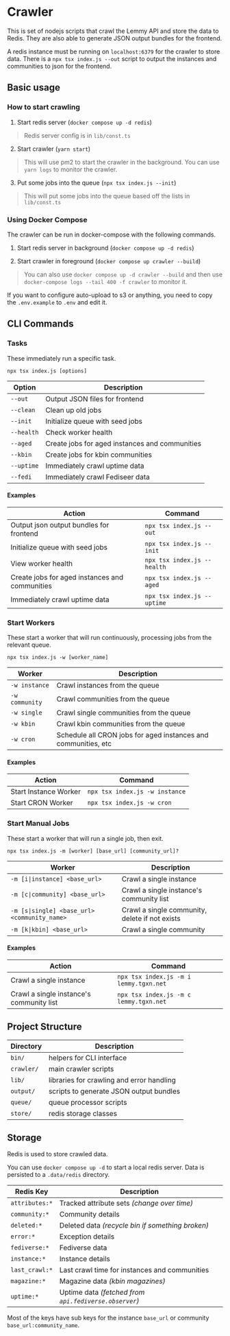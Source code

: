 # Crawler

This is set of nodejs scripts that crawl the Lemmy API and store the data to Redis.
They are also able to generate JSON output bundles for the frontend.

A redis instance must be running on `localhost:6379` for the crawler to store data.
There is a `npx tsx index.js --out` script to output the instances and communities to json for the frontend.


## Basic usage

### How to start crawling

1. Start redis server (`docker compose up -d redis`)
 > Redis server config is in `lib/const.ts`

2. Start crawler (`yarn start`)
 > This will use pm2 to start the crawler in the background.
 > You can use `yarn logs` to monitor the crawler.

3. Put some jobs into the queue (`npx tsx index.js --init`)
 > This will put some jobs into the queue based off the lists in `lib/const.ts`


### Using Docker Compose

The crawler can be run in docker-compose with the following commands.

1. Start redis server in background (`docker compose up -d redis`)

2. Start crawler in foreground (`docker compose up crawler --build`)
 > You can also use `docker compose up -d crawler --build` and then use `docker-compose logs --tail 400 -f crawler` to monitor it.

If you want to configure auto-upload to s3 or anything, you need to copy the `.env.example` to `.env` and edit it.

## CLI Commands

### Tasks

These immediately run a specific task.

`npx tsx index.js [options]`

| Option | Description |
| --- | --- |
| `--out` | Output JSON files for frontend |
| `--clean` | Clean up old jobs |
| `--init` | Initialize queue with seed jobs |
| `--health` | Check worker health |
| `--aged` | Create jobs for aged instances and communities |
| `--kbin` | Create jobs for kbin communities |
| `--uptime` | Immediately crawl uptime data |
| `--fedi` | Immediately crawl Fediseer data |


#### **Examples**

| Action | Command |
| --- | --- |
| Output json output bundles for frontend | `npx tsx index.js --out` |
| Initialize queue with seed jobs | `npx tsx index.js --init` |
| View worker health | `npx tsx index.js --health` |
| Create jobs for aged instances and communities | `npx tsx index.js --aged` |
| Immediately crawl uptime data | `npx tsx index.js --uptime` |


### Start Workers

These start a worker that will run continuously, processing jobs from the relevant queue.

`npx tsx index.js -w [worker_name]`

| Worker | Description |
| --- | --- |
| `-w instance` | Crawl instances from the queue |
| `-w community` | Crawl communities from the queue |
| `-w single` | Crawl single communities from the queue |
| `-w kbin` | Crawl kbin communities from the queue |
| `-w cron` | Schedule all CRON jobs for aged instances and communities, etc |

#### **Examples**

| Action | Command |
| --- | --- |
| Start Instance Worker | `npx tsx index.js -w instance` |
| Start CRON Worker | `npx tsx index.js -w cron` |



### Start Manual Jobs

These start a worker that will run a single job, then exit.

`npx tsx index.js -m [worker] [base_url] [community_url]?`

| Worker | Description |
| --- | --- |
| `-m [i\|instance] <base_url>` | Crawl a single instance |
| `-m [c\|community] <base_url>` | Crawl a single instance's community list |
| `-m [s\|single] <base_url> <community_name>` | Crawl a single community, delete if not exists |
| `-m [k\|kbin] <base_url>` | Crawl a single community |

#### **Examples**

| Action | Command |
| --- | --- |
| Crawl a single instance | `npx tsx index.js -m i lemmy.tgxn.net` |
| Crawl a single instance's community list | `npx tsx index.js -m c lemmy.tgxn.net` |



## Project Structure

| Directory | Description |
| --- | --- |
| `bin/` | helpers for CLI interface |
| `crawler/` | main crawler scripts |
| `lib/` | libraries for crawling and error handling |
| `output/` | scripts to generate JSON output bundles |
| `queue/` | queue processor scripts |
| `store/` | redis storage classes |


## Storage

Redis is used to store crawled data.

You can use `docker compose up -d` to start a local redis server.
Data is persisted to a `.data/redis` directory.

| Redis Key | Description |
| --- | --- |
| `attributes:*` | Tracked attribute sets _(change over time)_ |
| `community:*` | Community details |
| `deleted:*` | Deleted data _(recycle bin if something broken)_ |
| `error:*` | Exception details |
| `fediverse:*` | Fediverse data |
| `instance:*` | Instance details |
| `last_crawl:*` | Last crawl time for instances and communities |
| `magazine:*` | Magazine data _(kbin magazines)_ |
| `uptime:*` | Uptime data _(fetched from `api.fediverse.observer`)_ |

Most of the keys have sub keys for the instance `base_url` or community `base_url:community_name`.

